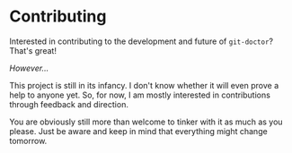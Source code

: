 # Contributing

Interested in contributing to the development and future of `git-doctor`? That's great!

*However...*

This project is still in its infancy. I don't know whether it will even prove a help to anyone yet. So, for now, I am mostly interested in contributions through feedback and direction.

You are obviously still more than welcome to tinker with it as much as you please. Just be aware and keep in mind that everything might change tomorrow.
